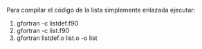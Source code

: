 Para compilar el código de la lista simplemente enlazada ejecutar:

1. gfortran -c listdef.f90
2. gfortran -c list.f90
3. gfortran listdef.o list.o -o list
